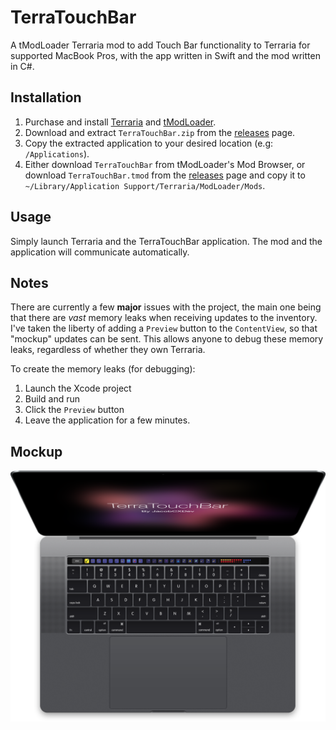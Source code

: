 # TerraTouchBar
A tModLoader Terraria mod to add Touch Bar functionality to Terraria for supported MacBook Pros, with the app written in Swift and the mod written in C#.

## Installation
1) Purchase and install [Terraria](https://terraria.org/) and [tModLoader](https://github.com/tModLoader/tModLoader).
2) Download and extract `TerraTouchBar.zip` from the [releases](https://github.com/jacobcxdev/TerraTouchBar/releases) page.
3) Copy the extracted application to your desired location (e.g: `/Applications`).
4) Either download `TerraTouchBar` from tModLoader's Mod Browser, or download `TerraTouchBar.tmod` from the [releases](https://github.com/jacobcxdev/TerraTouchBar/releases) page and copy it to `~/Library/Application Support/Terraria/ModLoader/Mods`.

## Usage
Simply launch Terraria and the TerraTouchBar application. The mod and the application will communicate automatically.

## Notes
There are currently a few **major** issues with the project, the main one being that there are *vast* memory leaks when receiving updates to the inventory. I've taken the liberty of adding a `Preview` button to the `ContentView`, so that "mockup" updates can be sent. This allows anyone to debug these memory leaks, regardless of whether they own Terraria.

To create the memory leaks (for debugging):
1) Launch the Xcode project
2) Build and run
3) Click the `Preview` button
4) Leave the application for a few minutes.

## Mockup
![Mockup](https://github.com/jacobcxdev/TerraTouchBar/blob/master/Mockup.png?raw=true)
